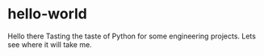 # hello-world
Hello there
Tasting the taste of Python for some engineering projects.
Lets see where it will take me.
